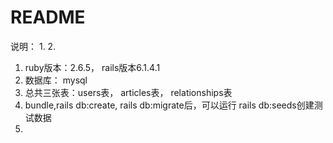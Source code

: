 # README

说明：
  1. 
  2. 
  
  



1. ruby版本：2.6.5， rails版本6.1.4.1
2. 数据库： mysql 
3. 总共三张表：users表， articles表， relationships表
4. bundle,rails db:create, rails db:migrate后，可以运行 rails db:seeds创建测试数据
5. 

